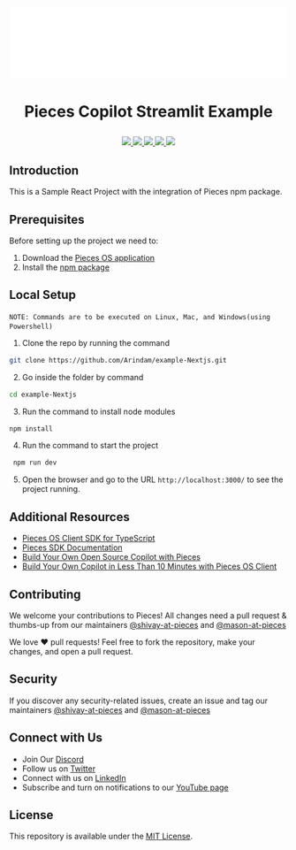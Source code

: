 <h1 align="center">
    <b>
        <a href="https://pieces.app">
            <picture>
                <source srcset="./assets/Logo-light-theme.png" media="(prefers-color-scheme: light)">
                <source srcset="./assets/Logo-dark-theme.png" media="(prefers-color-scheme: dark)">
                <img src="./assets/Logo-dark-theme.png" height="125" width="600" />
            </picture>
        </a><br>
    </b>
</h1>

# <p align="center"> Pieces Copilot Streamlit Example
   <p align="center">
      <a href="https://github.com/pieces-app/pieces-copilot-streamlit-example" alt="GitHub contributors">
         <img src="https://img.shields.io/github/contributors/pieces-app/pieces-copilot-streamlit-example.svg" />
      <a>
      <a href="https://github.com/pieces-app/pieces-copilot-streamlit-example" alt="GitHub issues by-label">
         <img src="https://img.shields.io/github/issues/pieces-app/pieces-copilot-streamlit-example" />
      </a>
      <a href="https://discord.gg/getpieces" alt="Discord">
         <img src="https://img.shields.io/badge/Discord-@layer5.svg?color=7389D8&label&logo=discord&logoColor=ffffff" />
      </a>
      <a href="https://twitter.com/getpieces" alt="Twitter Follow">
         <img src="https://img.shields.io/twitter/follow/pieces.svg?label=Follow" />
      </a>
      <a href="https://github.com/pieces-app/pieces-copilot-streamlit-example" alt="License">
         <img src="https://img.shields.io/github/license/pieces-app/pieces-copilot-streamlit-example.svg" />
      </a>
   </p>

</p>

## Introduction

This is a Sample React Project with the integration of Pieces npm package. 

## Prerequisites

Before setting up the project we need to: 

1. Download the [Pieces OS application](https://docs.pieces.app/installation-getting-started/what-am-i-installing)
2. Install the [npm package](https://www.npmjs.com/package/@pieces.app/pieces-os-client)

## Local Setup

`NOTE: Commands are to be executed on Linux, Mac, and Windows(using Powershell)`

1. Clone the repo by running the command
```sh
git clone https://github.com/Arindam/example-Nextjs.git
```
2. Go inside the folder by command
```sh
cd example-Nextjs
```
3. Run the command to install node modules
```sh
npm install
```
4. Run the command to start the project
```sh
 npm run dev 
 ```
5. Open the browser and go to the URL `http://localhost:3000/` to see the project running.

## Additional Resources

- [Pieces OS Client SDK for TypeScript](https://github.com/pieces-app/pieces-os-client-sdk-for-typescript)
- [Pieces SDK Documentation](https://docs.pieces.app/build/reference/typescript/)
- [Build Your Own Open Source Copilot with Pieces](https://code.pieces.app/blog/build-your-own-open-source-copilot-with-pieces)
- [Build Your Own Copilot in Less Than 10 Minutes with Pieces OS Client](https://code.pieces.app/blog/build-your-own-copilot-in-less-than-10-minutes-with-pieces-os-client)


## Contributing

We welcome your contributions to Pieces! All changes need a pull request & thumbs-up from our maintainers [@shivay-at-pieces](https://github.com/shivay-at-pieces) and [@mason-at-pieces](https://github.com/mason-at-pieces)

We love ❤️ pull requests! Feel free to fork the repository, make your changes, and open a pull request.


## Security

If you discover any security-related issues, create an issue and tag our maintainers [@shivay-at-pieces](https://github.com/shivay-at-pieces) and [@mason-at-pieces](https://github.com/mason-at-pieces)

## Connect with Us

- Join Our [Discord](https://discord.gg/getpieces)
- Follow us on [Twitter](https://twitter.com/getpieces)
- Connect with us on [LinkedIn](https://www.linkedin.com/company/getpieces)
- Subscribe and turn on notifications to our [YouTube page](https://www.youtube.com/@getpieces)

## License

This repository is available under the [MIT License](./LICENSE).
